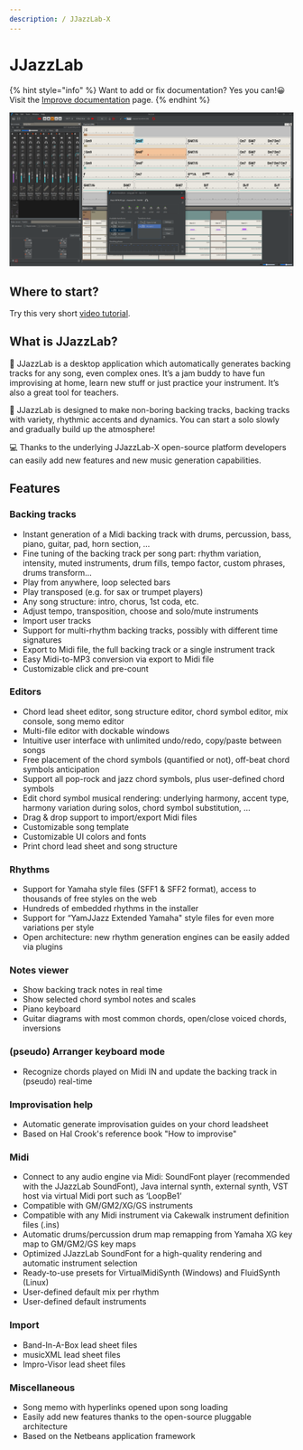 ```yaml
---
description: / JJazzLab-X
---
```


# JJazzLab

{% hint style="info" %}
Want to add or fix documentation? Yes you can!😀 Visit the [Improve documentation](contribute/improve-doc.md) page.
{% endhint %}

![JJazzlab 3](<.gitbook/assets/JJazzLab3.0Full (1).png>)

## Where to start?

Try this very short [video tutorial](video-tutorials.md#for-starters).

## What is JJazzLab?

🎵 JJazzLab is a desktop application which automatically generates backing tracks for any song, even complex ones. It’s a jam buddy to have fun improvising at home, learn new stuff or just practice your instrument. It’s also a great tool for teachers.

🎷 JJazzLab is designed to make non-boring backing tracks, backing tracks with variety, rhythmic accents and dynamics. You can start a solo slowly and gradually build up the atmosphere!

💻 Thanks to the underlying JJazzLab-X open-source platform developers can easily add new features and new music generation capabilities.

## Features

### Backing tracks

* Instant generation of a Midi backing track with drums, percussion, bass, piano, guitar, pad, horn section, …
* Fine tuning of the backing track per song part: rhythm variation, intensity, muted instruments, drum fills, tempo factor, custom phrases, drums transform…
* Play from anywhere, loop selected bars
* Play transposed (e.g. for sax or trumpet players)
* Any song structure: intro, chorus, 1st coda, etc.
* Adjust tempo, transposition, choose and solo/mute instruments
* Import user tracks
* Support for multi-rhythm backing tracks, possibly with different time signatures
* Export to Midi file, the full backing track or a single instrument track
* Easy Midi-to-MP3 conversion via export to Midi file
* Customizable click and pre-count

### Editors

* Chord lead sheet editor, song structure editor, chord symbol editor, mix console, song memo editor
* Multi-file editor with dockable windows
* Intuitive user interface with unlimited undo/redo, copy/paste between songs
* Free placement of the chord symbols (quantified or not), off-beat chord symbols anticipation
* Support all pop-rock and jazz chord symbols, plus user-defined chord symbols
* Edit chord symbol musical rendering: underlying harmony, accent type, harmony variation during solos, chord symbol substitution, …
* Drag & drop support to import/export Midi files
* Customizable song template
* Customizable UI colors and fonts
* Print chord lead sheet and song structure

### Rhythms

* Support for Yamaha style files (SFF1 & SFF2 format), access to thousands of free styles on the web
* Hundreds of embedded rhythms in the installer
* Support for “YamJJazz Extended Yamaha" style files for even more variations per style
* Open architecture: new rhythm generation engines can be easily added via plugins

### Notes viewer

* Show backing track notes in real time
* Show selected chord symbol notes and scales
* Piano keyboard
* Guitar diagrams with most common chords, open/close voiced chords, inversions

### (pseudo) Arranger keyboard mode

* Recognize chords played on Midi IN and update the backing track in (pseudo) real-time

### Improvisation help

* Automatic generate improvisation guides on your chord leadsheet&#x20;
* Based on Hal Crook's reference book "How to improvise"

### Midi

* Connect to any audio engine via Midi: SoundFont player (recommended with the JJazzLab SoundFont), Java internal synth, external synth, VST host via virtual Midi port such as ‘LoopBe1’
* Compatible with GM/GM2/XG/GS instruments
* Compatible with any Midi instrument via Cakewalk instrument definition files (.ins)
* Automatic drums/percussion drum map remapping from Yamaha XG key map to GM/GM2/GS key maps
* Optimized JJazzLab SoundFont for a high-quality rendering and automatic instrument selection
* Ready-to-use presets for VirtualMidiSynth (Windows) and FluidSynth (Linux)
* User-defined default mix per rhythm
* User-defined default instruments

### Import

* Band-In-A-Box lead sheet files
* musicXML lead sheet files
* Impro-Visor lead sheet files

### Miscellaneous

* Song memo with hyperlinks opened upon song loading
* Easily add new features thanks to the open-source pluggable architecture
* Based on the Netbeans application framework
